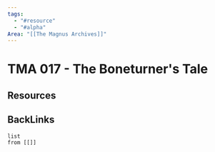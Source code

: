 ```yaml
---
tags:
  - "#resource"
  - "#alpha"
Area: "[[The Magnus Archives]]"
---
```


# TMA 017 - The Boneturner's Tale


## Resources


## BackLinks

```dataview
list
from [[]]
```

